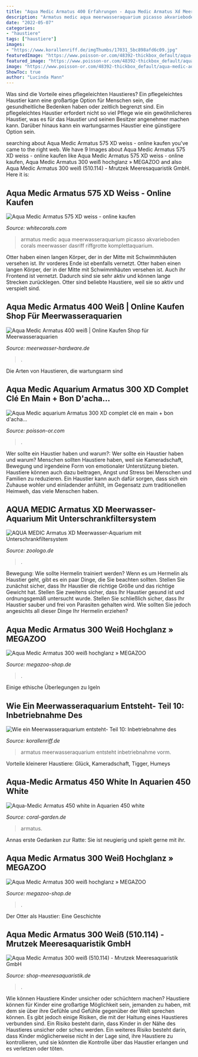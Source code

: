 ```yaml
---
title: "Aqua Medic Armatus 400 Erfahrungen - Aqua Medic Armatus Xd Meerwasser-aquarium Mit Unterschrankfiltersystem"
description: "Armatus medic aqua meerwasseraquarium picasso akvarieboden corals meerwasser dasriff riffgrotte komplettaquarium"
date: "2022-05-07"
categories:
- "haustiere"
tags: ["haustiere"]
images:
- "https://www.korallenriff.de/imgThumbs/17031_5bc898afd6c09.jpg"
featuredImage: "https://www.poisson-or.com/48392-thickbox_default/aqua-medic-aquarium-armatus-300-xd-complet-cle-en-main-bon-dachats-20950eur-aquariums-marin-cle-en-main-tout-equipe-209500.jpg"
featured_image: "https://www.poisson-or.com/48392-thickbox_default/aqua-medic-aquarium-armatus-300-xd-complet-cle-en-main-bon-dachats-20950eur-aquariums-marin-cle-en-main-tout-equipe-209500.jpg"
image: "https://www.poisson-or.com/48392-thickbox_default/aqua-medic-aquarium-armatus-300-xd-complet-cle-en-main-bon-dachats-20950eur-aquariums-marin-cle-en-main-tout-equipe-209500.jpg"
ShowToc: true
author: "Lucinda Mann"
---
```



Was sind die Vorteile eines pflegeleichten Haustieres?
Ein pflegeleichtes Haustier kann eine großartige Option für Menschen sein, die gesundheitliche Bedenken haben oder zeitlich begrenzt sind. Ein pflegeleichtes Haustier erfordert nicht so viel Pflege wie ein gewöhnlicheres Haustier, was es für das Haustier und seinen Besitzer angenehmer machen kann. Darüber hinaus kann ein wartungsarmes Haustier eine günstigere Option sein.

	

		
searching about Aqua Medic Armatus 575 XD weiss - online kaufen you've came to the right web. We have 9 Images about Aqua Medic Armatus 575 XD weiss - online kaufen like Aqua Medic Armatus 575 XD weiss - online kaufen, Aqua Medic Armatus 300 weiß hochglanz » MEGAZOO and also Aqua Medic Armatus 300 weiß (510.114) - Mrutzek Meeresaquaristik GmbH. Here it is:
		
    
## Aqua Medic Armatus 575 XD Weiss - Online Kaufen

<img loading=lazy src="https://www.whitecorals.com/media/images/org/5ArmatusXD_xtradeep_Montage_v1_1600px.png" onerror="this.onerror=null;this.src='https://tse3.mm.bing.net/th?id=OIP.s2deS-9S7dSCW0AEKdNcZAHaGr&amp;pid=15.1';" alt="Aqua Medic Armatus 575 XD weiss - online kaufen">

_Source: whitecorals.com_

>armatus medic aqua meerwasseraquarium picasso akvarieboden corals meerwasser dasriff riffgrotte komplettaquarium. 

	

Otter haben einen langen Körper, der in der Mitte mit Schwimmhäuten versehen ist. Ihr vorderes Ende ist ebenfalls vernetzt.
Otter haben einen langen Körper, der in der Mitte mit Schwimmhäuten versehen ist. Auch ihr Frontend ist vernetzt. Dadurch sind sie sehr aktiv und können lange Strecken zurücklegen. Otter sind beliebte Haustiere, weil sie so aktiv und verspielt sind.

    
## Aqua Medic Armatus 400 Weiß | Online Kaufen Shop Für Meerwasseraquarien

<img loading=lazy src="https://www.meerwasser-hardware.de/media/image/25/fc/93/Filterbox-B_1600.png" onerror="this.onerror=null;this.src='https://tse3.mm.bing.net/th?id=OIP.e7LMvKb9pujAL67s_a8DugHaEe&amp;pid=15.1';" alt="Aqua Medic Armatus 400 weiß | Online Kaufen Shop für Meerwasseraquarien">

_Source: meerwasser-hardware.de_

>. 

	

Die Arten von Haustieren, die wartungsarm sind

    
## Aqua Medic Aquarium Armatus 300 XD Complet Clé En Main + Bon D&#039;acha...

<img loading=lazy src="https://www.poisson-or.com/48392-thickbox_default/aqua-medic-aquarium-armatus-300-xd-complet-cle-en-main-bon-dachats-20950eur-aquariums-marin-cle-en-main-tout-equipe-209500.jpg" onerror="this.onerror=null;this.src='https://tse1.mm.bing.net/th?id=OIP.5s-nulUyHzlGNJixebpWYQHaHa&amp;pid=15.1';" alt="Aqua Medic aquarium Armatus 300 XD complet clé en main + bon d&#039;acha...">

_Source: poisson-or.com_

>. 

	

Wer sollte ein Haustier haben und warum?: Wer sollte ein Haustier haben und warum?
Menschen sollten Haustiere haben, weil sie Kameradschaft, Bewegung und irgendeine Form von emotionaler Unterstützung bieten. Haustiere können auch dazu beitragen, Angst und Stress bei Menschen und Familien zu reduzieren. Ein Haustier kann auch dafür sorgen, dass sich ein Zuhause wohler und einladender anfühlt, im Gegensatz zum traditionellen Heimweh, das viele Menschen haben.

    
## AQUA MEDIC Armatus XD Meerwasser-Aquarium Mit Unterschrankfiltersystem

<img loading=lazy src="https://www.petcdn.de/media/image/f6/a7/76/aqua-medic-armatus-xd-meerwasser-aquarium-mit-unterschrankfiltersystem-va40259011429388S84f7EBtZ5zp_600x600.jpg" onerror="this.onerror=null;this.src='https://tse4.mm.bing.net/th?id=OIP.yz5JCegjfga4J6M3D0xQ1gHaHa&amp;pid=15.1';" alt="AQUA MEDIC Armatus XD Meerwasser-Aquarium mit Unterschrankfiltersystem">

_Source: zoologo.de_

>. 

	

Bewegung: Wie sollte Hermelin trainiert werden?
Wenn es um Hermelin als Haustier geht, gibt es ein paar Dinge, die Sie beachten sollten. Stellen Sie zunächst sicher, dass Ihr Haustier die richtige Größe und das richtige Gewicht hat. Stellen Sie zweitens sicher, dass Ihr Haustier gesund ist und ordnungsgemäß untersucht wurde. Stellen Sie schließlich sicher, dass Ihr Haustier sauber und frei von Parasiten gehalten wird. Wie sollten Sie jedoch angesichts all dieser Dinge Ihr Hermelin erziehen?

    
## Aqua Medic Armatus 300 Weiß Hochglanz » MEGAZOO

<img loading=lazy src="https://www.megazoo-shop.de/wp-content/uploads/2018/10/Aqua-Medic-Armatus-300-weiss.jpg" onerror="this.onerror=null;this.src='https://tse1.mm.bing.net/th?id=OIP.Gv3bvlRuCA6N0Q-2CHQc2gHaGY&amp;pid=15.1';" alt="Aqua Medic Armatus 300 weiß hochglanz » MEGAZOO">

_Source: megazoo-shop.de_

>. 

	

Einige ethische Überlegungen zu Igeln

    
## Wie Ein Meerwasseraquarium Entsteht- Teil 10: Inbetriebnahme Des

<img loading=lazy src="https://www.korallenriff.de/imgThumbs/17031_5bc898afd6c09.jpg" onerror="this.onerror=null;this.src='https://tse1.mm.bing.net/th?id=OIP.BmE0ykWAqXxatn1RoQLcKwHaD6&amp;pid=15.1';" alt="Wie ein Meerwasseraquarium entsteht- Teil 10: Inbetriebnahme des">

_Source: korallenriff.de_

>armatus meerwasseraquarium entsteht inbetriebnahme vorm. 

	

Vorteile kleinerer Haustiere: Glück, Kameradschaft, Tigger, Humeys

    
## Aqua-Medic Armatus 450 White In Aquarien 450 White

<img loading=lazy src="https://www.coral-garden.de/out/pictures/generated/product/1/540_340_86/aqua-medic-armatus-450-white.jpg" onerror="this.onerror=null;this.src='https://tse1.mm.bing.net/th?id=OIP.MkjW-xg5TfChD1GWhJtvegHaEq&amp;pid=15.1';" alt="Aqua-Medic Armatus 450 white in Aquarien 450 white">

_Source: coral-garden.de_

>armatus. 

	

Annas erste Gedanken zur Ratte: Sie ist neugierig und spielt gerne mit ihr.

    
## Aqua Medic Armatus 300 Weiß Hochglanz » MEGAZOO

<img loading=lazy src="https://www.megazoo-shop.de/wp-content/uploads/2018/10/Armatus-7-1024x1024.png" onerror="this.onerror=null;this.src='https://tse1.mm.bing.net/th?id=OIP.yGSBEx1lqypUgM9K_8HVhAHaHa&amp;pid=15.1';" alt="Aqua Medic Armatus 300 weiß hochglanz » MEGAZOO">

_Source: megazoo-shop.de_

>. 

	

Der Otter als Haustier: Eine Geschichte

    
## Aqua Medic Armatus 300 Weiß (510.114) - Mrutzek Meeresaquaristik GmbH

<img loading=lazy src="https://www.shop-meeresaquaristik.de/images/product_images/popup_images/21727_5.jpg" onerror="this.onerror=null;this.src='https://tse1.mm.bing.net/th?id=OIP.E7--Ri28g8_qHqcziUcvfwHaHa&amp;pid=15.1';" alt="Aqua Medic Armatus 300 weiß (510.114) - Mrutzek Meeresaquaristik GmbH">

_Source: shop-meeresaquaristik.de_

>. 

	

Wie können Haustiere Kinder unsicher oder schüchtern machen?
Haustiere können für Kinder eine großartige Möglichkeit sein, jemanden zu haben, mit dem sie über ihre Gefühle und Gefühle gegenüber der Welt sprechen können. Es gibt jedoch einige Risiken, die mit der Haltung eines Haustieres verbunden sind. Ein Risiko besteht darin, dass Kinder in der Nähe des Haustieres unsicher oder scheu werden. Ein weiteres Risiko besteht darin, dass Kinder möglicherweise nicht in der Lage sind, ihre Haustiere zu kontrollieren, und sie könnten die Kontrolle über das Haustier erlangen und es verletzen oder töten.

